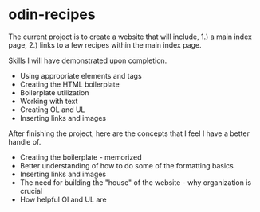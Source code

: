# odin-recipes
The current project is to create a website that will include, 1.) a main index page, 2.) links to a few recipes within the main index page. 

Skills I will have demonstrated upon completion. 
 - Using appropriate elements and tags
 - Creating the HTML boilerplate 
 - Boilerplate utilization
 - Working with text
 - Creating OL and UL 
 - Inserting links and images

After finishing the project, here are the concepts that I feel I have a better handle of.  
 - Creating the boilerplate - memorized
 - Better understanding of how to do some of the formatting basics
 - Inserting links and images
 - The need for building the "house" of the website - why organization is crucial
 - How helpful Ol and UL are